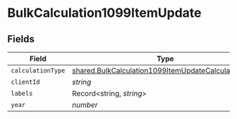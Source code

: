# BulkCalculation1099ItemUpdate


## Fields

| Field                                                                                                                             | Type                                                                                                                              | Required                                                                                                                          | Description                                                                                                                       |
| --------------------------------------------------------------------------------------------------------------------------------- | --------------------------------------------------------------------------------------------------------------------------------- | --------------------------------------------------------------------------------------------------------------------------------- | --------------------------------------------------------------------------------------------------------------------------------- |
| `calculationType`                                                                                                                 | [shared.BulkCalculation1099ItemUpdateCalculationType](../../../sdk/models/shared/bulkcalculation1099itemupdatecalculationtype.md) | :heavy_minus_sign:                                                                                                                | N/A                                                                                                                               |
| `clientId`                                                                                                                        | *string*                                                                                                                          | :heavy_minus_sign:                                                                                                                | N/A                                                                                                                               |
| `labels`                                                                                                                          | Record<string, *string*>                                                                                                          | :heavy_minus_sign:                                                                                                                | N/A                                                                                                                               |
| `year`                                                                                                                            | *number*                                                                                                                          | :heavy_minus_sign:                                                                                                                | N/A                                                                                                                               |
